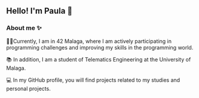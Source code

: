## Hello! I'm Paula 🦖

<h3>About me ✨</h3>
<p>👋🏻Currently, I am in 42 Malaga, where I am actively participating in programming challenges and improving my skills in the programming world.</p>
<p>📚 In addition, I am a student of Telematics Engineering at the University of Malaga.</p>
<p>💻 In my GitHub profile, you will find projects related to my studies and personal projects.</p>
